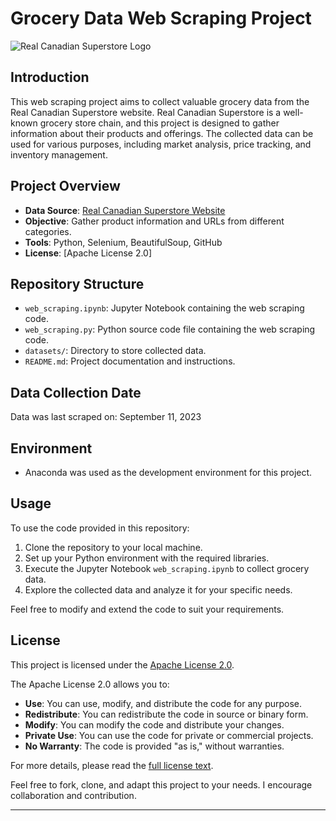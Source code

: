 # Grocery Data Web Scraping Project

![Real Canadian Superstore Logo](https://upload.wikimedia.org/wikipedia/en/thumb/b/bb/Real_Canadian_Superstore_logo.svg/328px-Real_Canadian_Superstore_logo.svg.png?20180822154112)

## Introduction

This web scraping project aims to collect valuable grocery data from the Real Canadian Superstore website. Real Canadian Superstore is a well-known grocery store chain, and this project is designed to gather information about their products and offerings. The collected data can be used for various purposes, including market analysis, price tracking, and inventory management.

## Project Overview

- **Data Source**: [Real Canadian Superstore Website](https://www.realcanadiansuperstore.ca/)
- **Objective**: Gather product information and URLs from different categories.
- **Tools**: Python, Selenium, BeautifulSoup, GitHub
- **License**: [Apache License 2.0]

## Repository Structure

- `web_scraping.ipynb`: Jupyter Notebook containing the web scraping code.
- `web_scraping.py`: Python source code file containing the web scraping code.
- `datasets/`: Directory to store collected data.
- `README.md`: Project documentation and instructions.

## Data Collection Date

Data was last scraped on: September 11, 2023

## Environment

- Anaconda was used as the development environment for this project.

## Usage

To use the code provided in this repository:

1. Clone the repository to your local machine.
2. Set up your Python environment with the required libraries.
3. Execute the Jupyter Notebook `web_scraping.ipynb` to collect grocery data.
4. Explore the collected data and analyze it for your specific needs.

Feel free to modify and extend the code to suit your requirements.

## License

This project is licensed under the [Apache License 2.0](https://www.apache.org/licenses/LICENSE-2.0).

The Apache License 2.0 allows you to:

- **Use**: You can use, modify, and distribute the code for any purpose.
- **Redistribute**: You can redistribute the code in source or binary form.
- **Modify**: You can modify the code and distribute your changes.
- **Private Use**: You can use the code for private or commercial projects.
- **No Warranty**: The code is provided "as is," without warranties.

For more details, please read the [full license text](https://www.apache.org/licenses/LICENSE-2.0).

Feel free to fork, clone, and adapt this project to your needs. I encourage collaboration and contribution.

---
